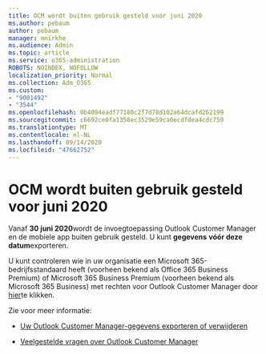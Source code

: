 ```yaml
---
title: OCM wordt buiten gebruik gesteld voor juni 2020
ms.author: pebaum
author: pebaum
manager: mnirkhe
ms.audience: Admin
ms.topic: article
ms.service: o365-administration
ROBOTS: NOINDEX, NOFOLLOW
localization_priority: Normal
ms.collection: Adm_O365
ms.custom:
- "9001492"
- "3544"
ms.openlocfilehash: 0b4094eadf77180c2f7d78d102a64dcafd262199
ms.sourcegitcommit: c6692ce0fa1358ec3529e59ca0ecdfdea4cdc759
ms.translationtype: MT
ms.contentlocale: nl-NL
ms.lasthandoff: 09/14/2020
ms.locfileid: "47662752"
---
```

# <a name="ocm-to-be-retired-june-2020"></a>OCM wordt buiten gebruik gesteld voor juni 2020


Vanaf **30 juni 2020**wordt de invoegtoepassing Outlook Customer Manager en de mobiele app buiten gebruik gesteld. U kunt  **gegevens**  **vóór deze datum**exporteren.  

U kunt controleren wie in uw organisatie een Microsoft 365-bedrijfsstandaard heeft (voorheen bekend als Office 365 Business Premium) of Microsoft 365 Business Premium (voorheen bekend als Microsoft 365 Business) met rechten voor Outlook Customer Manager door [hier](https://admin.microsoft.com/AdminPortal/Home?ref=/users)te klikken.

Zie voor meer informatie:

- [Uw Outlook Customer Manager-gegevens exporteren of verwijderen](https://support.office.com/article/1a421cb4-e8de-4b44-bfb8-710b92820439)

- [Veelgestelde vragen over Outlook Customer Manager](https://support.office.com/article/88e127ca-43a1-4c9d-8d52-6ad3a80f9c32)
